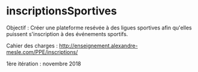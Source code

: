 # inscriptionsSportives

Objectif : Créer une plateforme resévée à des ligues sportives afin qu'elles puissent s'inscription à des événements sportifs.

Cahier des charges : http://enseignement.alexandre-mesle.com/PPE/inscriptions/

1ère itération : novembre 2018
